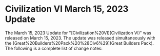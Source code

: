 # Civilization VI March 15, 2023 Update

The March 15, 2023 Update for "[Civilization%20VI](Civilization VI)" was released on March 15, 2023. The update was released simultaneously with the [Great%20Builders%20Pack%20%28Civ6%29](Great Builders Pack). The following is a complete list of change notes: